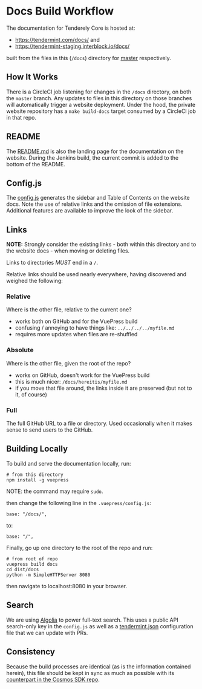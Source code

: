 # Docs Build Workflow

The documentation for Tenderely Core is hosted at:

- https://tendermint.com/docs/ and
- https://tendermint-staging.interblock.io/docs/

built from the files in this (`/docs`) directory for
[master](https://github.com/tendermint/tendermint/tree/master/docs) respectively.

## How It Works

There is a CircleCI job listening for changes in the `/docs` directory, on both
the `master` branch. Any updates to files in this directory
on those branches will automatically trigger a website deployment. Under the hood,
the private website repository has a `make build-docs` target consumed by a CircleCI job in that repo.

## README

The [README.md](./README.md) is also the landing page for the documentation
on the website. During the Jenkins build, the current commit is added to the bottom
of the README.

## Config.js

The [config.js](./.vuepress/config.js) generates the sidebar and Table of Contents
on the website docs. Note the use of relative links and the omission of
file extensions. Additional features are available to improve the look
of the sidebar.

## Links

**NOTE:** Strongly consider the existing links - both within this directory
and to the website docs - when moving or deleting files.

Links to directories _MUST_ end in a `/`.

Relative links should be used nearly everywhere, having discovered and weighed the following:

### Relative

Where is the other file, relative to the current one?

- works both on GitHub and for the VuePress build
- confusing / annoying to have things like: `../../../../myfile.md`
- requires more updates when files are re-shuffled

### Absolute

Where is the other file, given the root of the repo?

- works on GitHub, doesn't work for the VuePress build
- this is much nicer: `/docs/hereitis/myfile.md`
- if you move that file around, the links inside it are preserved (but not to it, of course)

### Full

The full GitHub URL to a file or directory. Used occasionally when it makes sense
to send users to the GitHub.

## Building Locally

To build and serve the documentation locally, run:

```
# from this directory
npm install -g vuepress
```

NOTE: the command may require `sudo`.

then change the following line in the `.vuepress/config.js`:

```
base: "/docs/",
```

to:

```
base: "/",
```

Finally, go up one directory to the root of the repo and run:

```
# from root of repo
vuepress build docs
cd dist/docs
python -m SimpleHTTPServer 8080
```

then navigate to localhost:8080 in your browser.

## Search

We are using [Algolia](https://www.algolia.com) to power full-text search. This uses a public API search-only key in the `config.js` as well as a [tendermint.json](https://github.com/algolia/docsearch-configs/blob/master/configs/tendermint.json) configuration file that we can update with PRs.

## Consistency

Because the build processes are identical (as is the information contained herein), this file should be kept in sync as
much as possible with its [counterpart in the Cosmos SDK repo](https://github.com/cosmos/cosmos-sdk/blob/master/docs/DOCS_README.md).
